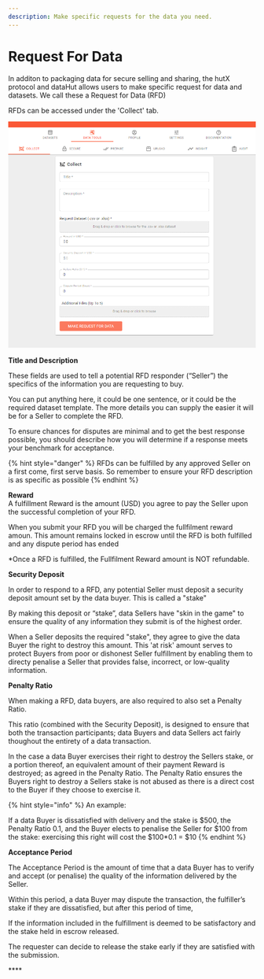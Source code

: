 ```yaml
---
description: Make specific requests for the data you need.
---
```


# Request For Data

In additon to packaging data for secure selling and sharing, the hutX protocol and dataHut allows users to make specific request for data and datasets. We call these a Request for Data \(RFD\)

RFDs can be accessed under the 'Collect' tab.

![RFD entry screen](../../../../.gitbook/assets/image.png)

**Title and Description**

These fields are used to tell a potential RFD responder \(“Seller”\) the specifics of the information you are requesting to buy.

You can put anything here, it could be one sentence, or it could be the required dataset template. The more details you can supply the easier it will be for a Seller to complete the RFD.

To ensure chances for disputes are minimal and to get the best response possible, you should describe how you will determine if a response meets your benchmark for acceptance.

{% hint style="danger" %}
RFDs can be fulfilled by any approved Seller on a first come, first serve basis. So remember to ensure your RFD description is as specific as possible
{% endhint %}

**Reward**  
A fulfillment Reward is the amount \(USD\) you agree to pay the Seller upon the successful completion of your RFD.

When you submit your RFD you will be charged the fullfilment reward amoun. This amount remains locked in escrow until the RFD is both fulfilled and any dispute period has ended

\*Once a RFD is fulfilled, the Fullfilment Reward amount is NOT refundable.

**Security Deposit**

In order to respond to a RFD, any potential Seller must deposit a security deposit amount set by the data buyer. This is called a "stake"

By making this deposit or “stake”, data Sellers have "skin in the game" to ensure the quality of any information they submit is of the highest order.

When a Seller deposits the required "stake", they agree to give the data Buyer the right to destroy this amount. This 'at risk' amount serves to protect Buyers from poor or dishonest Seller fulfillment by enabling them to directy penalise a Seller that provides false, incorrect, or low-quality information.

**Penalty Ratio**

When making a RFD, data buyers, are also required to also set a Penalty Ratio.

This ratio \(combined with the Security Deposit\), is designed to ensure that both the transaction participants; data Buyers and data Sellers act fairly thoughout the entirety of a data transaction.

In the case a data Buyer exercises their right to destroy the Sellers stake, or a portion thereof,  an equivalent amount of their payment Reward is destroyed; as agreed in the Penalty Ratio. The Penalty Ratio ensures the Buyers right to destroy a Sellers stake is not abused as there is a direct cost to the Buyer if they choose to exercise it.

{% hint style="info" %}
An example: 

If a data Buyer is dissatisfied with delivery and the stake is $500, the Penalty Ratio 0.1, and the Buyer elects to penalise the Seller for $100 from the stake: exercising this right will cost the $100\*0.1 = $10
{% endhint %}

**Acceptance Period** 

The Acceptance Period is the amount of time that a data Buyer has to verify and accept \(or penalise\) the quality of the information delivered by the Seller.

Within this period, a data Buyer may dispute the transaction, the fulfiller’s stake if they are dissatisfied, but after this period of time,

If the information included in the fulfillment is deemed to be satisfactory and the stake held in escrow released.

The requester can decide to release the stake early if they are satisfied with the submission.

\*\*\*\*


